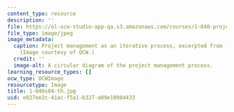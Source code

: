 ```yaml
---
content_type: resource
description: ''
file: https://ol-ocw-studio-app-qa.s3.amazonaws.com/courses/1-040-project-management-spring-2004/e027ee2c41acf5a1b327a09e10984433_1-040s04-th.jpg
file_type: image/jpeg
image_metadata:
  caption: Project management as an iterative process, excerpted from [lecture 1](pages/lecture-notes).
    (Image courtesy of OCW.)
  credit: ''
  image-alt: A circular diagram of the project management process.
learning_resource_types: []
ocw_type: OCWImage
resourcetype: Image
title: 1-040s04-th.jpg
uid: e027ee2c-41ac-f5a1-b327-a09e10984433
---
```

